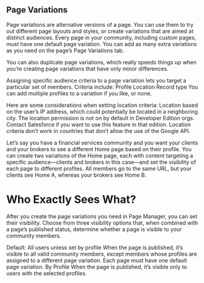 ## Page Variations

Page variations are alternative versions of a page. You can use them to try out different page layouts and styles, or create variations that are aimed at distinct audiences. Every page in your community, including custom pages, must have one default page variation. You can add as many extra variations as you need on the page’s Page Variations tab.

You can also duplicate page variations, which really speeds things up when you’re creating page variations that have only minor differences.

Assigning specific audience criteria to a page variation lets you target a particular set of members. Criteria include:
Profile
Location
Record type
You can add multiple profiles to a variation if you like, or none.

Here are some considerations when setting location criteria:
Location based on the user’s IP address, which could potentially be located in a neighboring city.
The location permission is not on by default in Developer Edition orgs. Contact Salesforce if you want to use this feature in that edition.
Location criteria don’t work in countries that don’t allow the use of the Google API.

Let’s say you have a financial services community and you want your clients and your brokers to see a different Home page based on their profile. You can create two variations of the Home page, each with content targeting a specific audience—clients and brokers in this case—and set the visibility of each page to different profiles. All members go to the same URL, but your clients see Home A, whereas your brokers see Home B.

# Who Exactly Sees What?
After you create the page variations you need in Page Manager, you can set their visibility. Choose from three visibility options that, when combined with a page’s published status, determine whether a page is visible to your community members.

Default: All users unless set by profile
When the page is published, it’s visible to all valid community members, except members whose profiles are assigned to a different page variation. Each page must have one default page variation.
By Profile
When the page is published, it’s visible only to users with the selected profiles.
